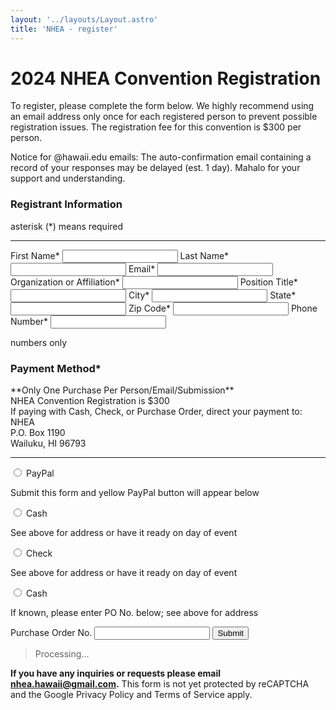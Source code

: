 ```yaml
---
layout: '../layouts/Layout.astro'
title: 'NHEA - register'
---
```


<h1 class="font-[400] primary">2024 NHEA Convention Registration</h1>

To register, please complete the form below. We highly recommend using an email address only once for each registered person to prevent possible registration issues. The registration fee for this convention is $300 per person.

Notice for @hawaii.edu emails: The auto-confirmation email containing a record of your responses may be delayed (est. 1 day). Mahalo for your support and understanding.

<form onsubmit="((e) => { e.preventDefault(); const btn = document.querySelector('#action-submit'); btn.setAttribute('disabled', true); const status = document.querySelector('#status'); status.className = ''; const data = new FormData(this); const action = e.target.action; fetch(action, { method: 'POST', body: data }).then(res => res.json()).then(res => res.error ? (status.innerHTML = '<p>There was an error processing your form. Feel free to try again and/or contact us.</p>', status.classList.add('error')) : res ? (status.innerHTML = '<p>Success! Your form submission was processed.</p>', status.classList.add('success')) : (status.innerHTML = '<p>Sorry, something went wrong. Feel free to contact us about this matter.</p>', status.classList.add('Error'))); btn.removeAttribute('disabled') })(event)" action="https://script.google.com/macros/s/AKfycbw-y6YYG9c_3qcujy_-Qqaem0She2U9lBE76UV8m1sBNgryBxxRqAjCT9AUUQKxAsnq/exec?sheetName=2024 Mock Registrants">
  <h3>Registrant Information</h3>
  <p>asterisk (*) means required</p>
  <hr />
  <label>
    First Name*
    <input name="First Name" type="text" required />
  </label>
  <label>
    Last Name*
    <input name="Last Name" type="text" required />
  </label>
  <label>
    Email*
    <input name="Email" type="email" required />
  </label>
  <label>
    Organization or Affiliation*
    <input name="Organization" type="text" required />
  </label>
  <label>
    Position Title*
    <input name="Position" type="text" required />
  </label>
  <label>
    City*
    <input name="City" type="text" required />
  </label>
  <label>
    State*
    <input name="State" type="text" required />
  </label>
  <label>
    Zip Code*
    <input name="Zip" type="text" required />
  </label>
  <label>
    Phone Number*
    <input name="Phone" type="tel" required />
    <p class="hint">numbers only</p>
  </label>
  <h3 class="mb-2">Payment Method*</h3>
  <p class="hint">**Only One Purchase Per Person/Email/Submission**<br />NHEA Convention Registration is $300<br />If paying with Cash, Check, or Purchase Order, direct your payment to:<br />NHEA<br />P.O. Box 1190<br />Wailuku, HI 96793</p>
  <hr />
  <label>
    <input type="radio" name="Payment Method" value="PayPal" />
    <span>PayPal</span>
    <p class="hint">Submit this form and yellow PayPal button will appear below</p>
  </label>
  <label>
    <input type="radio" name="Payment Method" value="Cash" />
    <span>Cash</span>
    <p class="hint">See above for address or have it ready on day of event</p>
  </label>
  <label>
    <input type="radio" name="Payment Method" value="Check" />
    <span>Check</span>
    <p class="hint">See above for address or have it ready on day of event</p>
  </label>
  <label>
    <input type="radio" name="Payment Method" value="Cash" />
    <span>Cash</span>
    <p class="hint">If known, please enter PO No. below; see above for address</p>
  </label>
  <label>
    Purchase Order No.
    <input name="Purchase Order No." type="text" />
  </label>
  <button id="action-submit" type="submit" class="mt-4 py-2 px-5 cursor-pointer">Submit</button>
  <blockquote id="status" class="hidden"><p>Processing...</p></blockquote>
  <p class="text-center"><strong>If you have any inquiries or requests please email <a href="#">nhea.hawaii@gmail.com</a>.</strong> This form is not yet protected by reCAPTCHA and the Google Privacy Policy and Terms of Service apply.</p>
</form>
